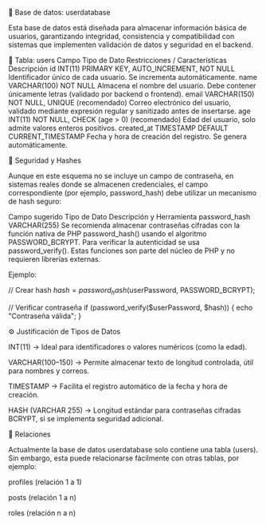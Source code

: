 
🧩 Base de datos: userdatabase

Esta base de datos está diseñada para almacenar información básica de usuarios, garantizando integridad, consistencia y compatibilidad con sistemas que implementen validación de datos y seguridad en el backend.

🧱 Tabla: users
Campo	Tipo de Dato	Restricciones / Características	Descripción
id	INT(11)	PRIMARY KEY, AUTO_INCREMENT, NOT NULL	Identificador único de cada usuario. Se incrementa automáticamente.
name	VARCHAR(100)	NOT NULL	Almacena el nombre del usuario. Debe contener únicamente letras (validado por backend o frontend).
email	VARCHAR(150)	NOT NULL, UNIQUE (recomendado)	Correo electrónico del usuario, validado mediante expresión regular y sanitizado antes de insertarse.
age	INT(11)	NOT NULL, CHECK (age > 0) (recomendado)	Edad del usuario, solo admite valores enteros positivos.
created_at	TIMESTAMP	DEFAULT CURRENT_TIMESTAMP	Fecha y hora de creación del registro. Se genera automáticamente.

🔐 Seguridad y Hashes

Aunque en este esquema no se incluye un campo de contraseña, en sistemas reales donde se almacenen credenciales, el campo correspondiente (por ejemplo, password_hash) debe utilizar un mecanismo de hash seguro:

Campo sugerido	Tipo de Dato	Descripción y Herramienta
password_hash	VARCHAR(255)	Se recomienda almacenar contraseñas cifradas con la función nativa de PHP password_hash() usando el algoritmo PASSWORD_BCRYPT. Para verificar la autenticidad se usa password_verify(). Estas funciones son parte del núcleo de PHP y no requieren librerías externas.

Ejemplo:

// Crear hash
$hash = password_hash($userPassword, PASSWORD_BCRYPT);

// Verificar contraseña
if (password_verify($userPassword, $hash)) {
    echo "Contraseña válida";
}

⚙️ Justificación de Tipos de Datos

INT(11) → Ideal para identificadores o valores numéricos (como la edad).

VARCHAR(100–150) → Permite almacenar texto de longitud controlada, útil para nombres y correos.

TIMESTAMP → Facilita el registro automático de la fecha y hora de creación.

HASH (VARCHAR 255) → Longitud estándar para contraseñas cifradas BCRYPT, si se implementa seguridad adicional.

🔗 Relaciones

Actualmente la base de datos userdatabase solo contiene una tabla (users).
Sin embargo, esta puede relacionarse fácilmente con otras tablas, por ejemplo:

profiles (relación 1 a 1)

posts (relación 1 a n)

roles (relación n a n)